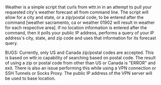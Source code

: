 Weather is a simple script that curls from wttr.in
in an attempt to pull your requested city's weather
forecast all from command line.  The script will
allow for a city and state, or a zip/postal code,
to be entered after the command [weather sacramento,
ca or weather 01902 will result in weather for each
respective area].  If no location information is
entered after the command, then it polls your public
IP address, performs a query of your IP address's
city, state, and zip code and uses that information
for its forecast query.

BUGS:
Currently, only US and Canada zip/postal codes are
accepted.  This is based on wttr.io capability of
searching based on postal code.  The result of
using a zip or postal code from other than US or
Canada is "ERROR" and exit.
There is also an issue performing this while using
a VPN connection or SSH Tunnels or Socks Proxy. The
public IP address of the VPN server will be used to
base location.
